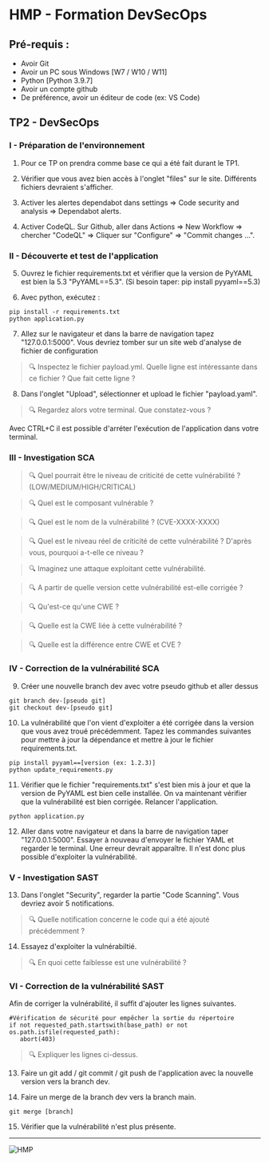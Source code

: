 # HMP - Formation DevSecOps

## Pré-requis :
- Avoir Git
- Avoir un PC sous Windows [W7 / W10 / W11]
- Python [Python 3.9.7]
- Avoir un compte github
- De préférence, avoir un éditeur de code (ex: VS Code)

## TP2 - DevSecOps

### I - Préparation de l'environnement
1) Pour ce TP on prendra comme base ce qui a été fait durant le TP1.

2) Vérifier que vous avez bien accès à l'onglet "files" sur le site. Différents fichiers devraient s'afficher.

3) Activer les alertes dependabot dans settings => Code security and analysis => Dependabot alerts.
4) Activer CodeQL. Sur Github, aller dans Actions => New Workflow => chercher "CodeQL" => Cliquer sur "Configure" => "Commit changes ...".

### II - Découverte et test de l'application

5) Ouvrez le fichier requirements.txt et vérifier que la version de PyYAML est bien la 5.3 "PyYAML==5.3". (Si besoin taper: pip install pyyaml==5.3)

6) Avec python, exécutez :
```
pip install -r requirements.txt
python application.py
```

7) Allez sur le navigateur et dans la barre de navigation tapez "127.0.0.1:5000". Vous devriez tomber sur un site web d'analyse de fichier de configuration 

> :mag: Inspectez le fichier payload.yml. Quelle ligne est intéressante dans ce fichier ? Que fait cette ligne ?

8) Dans l'onglet "Upload", sélectionner et upload le fichier "payload.yaml". 

> :mag: Regardez alors votre terminal. Que constatez-vous ?

Avec CTRL+C il est possible d'arréter l'exécution de l'application dans votre terminal. 

### III - Investigation SCA

> :mag: Quel pourrait être le niveau de criticité de cette vulnérabilité  ? (LOW/MEDIUM/HIGH/CRITICAL)

> :mag: Quel est le composant vulnérable ?

> :mag: Quel est le nom de la vulnérabilité ? (CVE-XXXX-XXXX)

> :mag: Quel est le niveau réel de criticité de cette vulnérabilité ? D'après vous, pourquoi a-t-elle ce niveau ?

> :mag: Imaginez une attaque exploitant cette vulnérabilité.

> :mag: A partir de quelle version cette vulnérabilité est-elle corrigée ?

> :mag: Qu'est-ce qu'une CWE ?

> :mag: Quelle est la CWE liée à cette vulnérabilité ?

> :mag: Quelle est la différence entre CWE et CVE ?


### IV - Correction de la vulnérabilité SCA

9) Créer une nouvelle branch dev avec votre pseudo github et aller dessus
```
git branch dev-[pseudo git]
git checkout dev-[pseudo git]
```

10) La vulnérabilité que l'on vient d'exploiter a été corrigée dans la version que vous avez troué précédemment.
Tapez les commandes suivantes pour mettre à jour la dépendance et mettre à jour le fichier requirements.txt. 

```
pip install pyyaml==[version (ex: 1.2.3)]
python update_requirements.py
```

11) Vérifier que le fichier "requirements.txt" s'est bien mis à jour et que la version de PyYAML est bien celle installée. On va maintenant vérifier que la vulnérabilité est bien corrigée. Relancer l'application.
```
python application.py
```

12) Aller dans votre navigateur et dans la barre de navigation taper "127.0.0.1:5000". Essayer à nouveau d'envoyer le fichier YAML et regarder le terminal. Une erreur devrait apparaître. Il n'est donc plus possible d'exploiter la vulnérabilité.

### V - Investigation SAST
13) Dans l'onglet "Security", regarder la partie "Code Scanning". Vous devriez avoir 5 notifications.

> :mag: Quelle notification concerne le code qui a été ajouté précédemment ?

14) Essayez d'exploiter la vulnérabiltié. 

> :mag: En quoi cette faiblesse est une vulnérabilité ?

### VI - Correction de la vulnérabilité SAST

Afin de corriger la vulnérabilité, il suffit d'ajouter les lignes suivantes.
```
#Vérification de sécurité pour empêcher la sortie du répertoire
if not requested_path.startswith(base_path) or not os.path.isfile(requested_path):
   abort(403)
```
> :mag: Expliquer les lignes ci-dessus.


13) Faire un git add / git commit / git push de l'application avec la nouvelle version vers la branch dev.

14) Faire un merge de la branch dev vers la branch main.
```
git merge [branch]
```

15) Vérifier que la vulnérabilité n'est plus présente.

____________________________________________________________________________________________________________
   ![HMP](https://github.com/user-attachments/assets/e7576c9a-c7bd-4150-aba2-9adee745a976)
